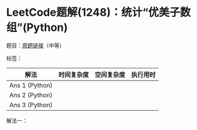 # LeetCode题解(1248)：统计“优美子数组”(Python)

题目：[原题链接](https://leetcode-cn.com/problems/count-number-of-nice-subarrays/)（中等）

标签：

| 解法           | 时间复杂度 | 空间复杂度 | 执行用时 |
| -------------- | ---------- | ---------- | -------- |
| Ans 1 (Python) |            |            |          |
| Ans 2 (Python) |            |            |          |
| Ans 3 (Python) |            |            |          |

解法一：

